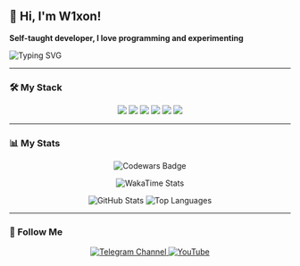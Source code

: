 ## 👋 Hi, I'm W1xon!
**Self-taught developer, I love programming and experimenting**

![Typing SVG](https://readme-typing-svg.herokuapp.com?color=%2336BCF7&lines=Currently+dipping+into+Game+Development&duration=4000&center=true&width=500&height=50)

---

### 🛠 My  Stack

<p align="center">
  <img src="https://img.shields.io/badge/-C%23-239120?style=for-the-badge&logo=c-sharp&logoColor=white" />
  <img src="https://img.shields.io/badge/-Unity-000000?style=for-the-badge&logo=unity&logoColor=white" />
  <img src="https://img.shields.io/badge/-WPF-673AB7?style=for-the-badge&logo=microsoft&logoColor=white" />
  <img src="https://img.shields.io/badge/-WinForms-0078D6?style=for-the-badge&logo=windows&logoColor=white" />
  <img src="https://img.shields.io/badge/-MySQL-4479A1?style=for-the-badge&logo=mysql&logoColor=white" />
  <img src="https://img.shields.io/badge/-SQLite-003B57?style=for-the-badge&logo=sqlite&logoColor=white" />
</p>

---

### 📊 My Stats

<p align="center">
  <img src="https://www.codewars.com/users/W1xon/badges/large" alt="Codewars Badge" />
</p>

<p align="center">
  <img src="https://github-readme-stats.vercel.app/api/wakatime?username=Wixon&theme=dark" alt="WakaTime Stats" />
</p>

<p align="center">
  <img src="https://github-readme-stats.vercel.app/api?username=W1xon&show_icons=true&theme=dark&bg_color=151515&text_color=FFFFFF" alt="GitHub Stats" />
  <img src="https://github-readme-stats.vercel.app/api/top-langs/?username=W1xon&layout=compact&theme=dark&bg_color=151515&text_color=FFFFFF" alt="Top Languages" />
</p>

---

### 📱 Follow Me

<p align="center">
  <a href="https://t.me/CoderWorker">
    <img src="https://img.shields.io/badge/-CoderWorker-26A5E4?style=for-the-badge&logo=telegram&logoColor=white" alt="Telegram Channel" />
  </a>
  <a href="https://www.youtube.com/@w_ixon">
    <img src="https://img.shields.io/badge/-YouTube-FF0000?style=for-the-badge&logo=youtube&logoColor=white" alt="YouTube" />
  </a>
</p>
